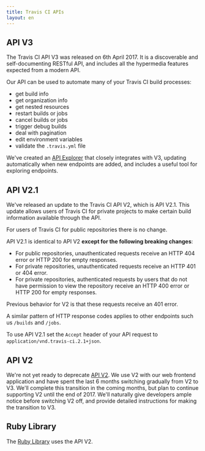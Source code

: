 ```yaml
---
title: Travis CI APIs
layout: en
---
```


<div id="toc"></div>

## API V3

The Travis CI API V3 was released on 6th April 2017. It is a discoverable and
self-documenting RESTful API, and includes all the hypermedia features expected
from a modern API.

Our API can be used to automate many of your Travis CI build processes:

- get build info
- get organization info
- get nested resources
- restart builds or jobs
- cancel builds or jobs
- trigger debug builds
- deal with pagination
- edit environment variables
- validate the `.travis.yml` file

We've created an [API Explorer](https://developer.travis-ci.org/) that closely
integrates with V3, updating automatically when new endpoints are added, and
includes a useful tool for exploring endpoints.

## API V2.1

We've released an update to the Travis CI API V2, which is API V2.1. This update allows users of Travis CI for private projects to make certain build information available through the API.

For users of Travis CI for public repositories there is no change.

API V2.1 is identical to API V2 **except for the following breaking changes**:

* For public repositories, unauthenticated requests receive an HTTP 404 error or HTTP 200 for empty responses.
* For private repositories, unauthenticated requests receive an HTTP 401 or 404 error.
* For private repositories, authenticated requests by users that do not have permission to view the repository receive an HTTP 400 error or HTTP 200 for empty responses.

Previous behavior for V2 is that these requests receive an 401 error.

A similar pattern of HTTP response codes applies to other endpoints such us `/builds` and `/jobs`.

To use API V2.1 set the `Accept` header of your API request to `application/vnd.travis-ci.2.1+json`.

## API V2

We're not yet ready to deprecate [API V2](/api). We use V2 with our web frontend
application and have spent the last 6 months switching gradually from V2 to V3.
We'll complete this transition in the coming months, but plan to continue
supporting V2 until the end of 2017. We'll naturally give developers ample
notice before switching V2 off, and provide detailed instructions for making the
transition to V3.

## Ruby Library

The [Ruby Library](https://github.com/travis-ci/travis#ruby-library) uses the
API V2.
